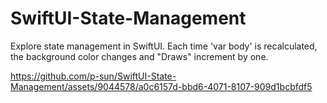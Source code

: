 # SwiftUI-State-Management
Explore state management in SwiftUI. Each time 'var body' is recalculated, the background color changes and "Draws" increment by one.

https://github.com/p-sun/SwiftUI-State-Management/assets/9044578/a0c6157d-bbd6-4071-8107-909d1bcbfdf5

